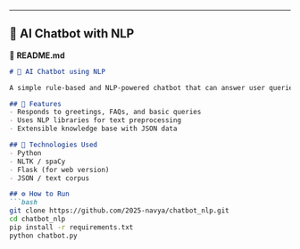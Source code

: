 
---

## 💬 **AI Chatbot with NLP**

📄 **README.md**
```markdown
# 💬 AI Chatbot using NLP

A simple rule-based and NLP-powered chatbot that can answer user queries and engage in basic conversations.

## 🧩 Features
- Responds to greetings, FAQs, and basic queries
- Uses NLP libraries for text preprocessing
- Extensible knowledge base with JSON data

## 🧠 Technologies Used
- Python
- NLTK / spaCy
- Flask (for web version)
- JSON / text corpus

## ⚙️ How to Run
```bash
git clone https://github.com/2025-navya/chatbot_nlp.git
cd chatbot_nlp
pip install -r requirements.txt
python chatbot.py
